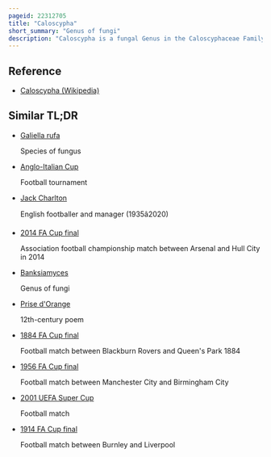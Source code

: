 ```yaml
---
pageid: 22312705
title: "Caloscypha"
short_summary: "Genus of fungi"
description: "Caloscypha is a fungal Genus in the Caloscyphaceae Family. A Monotypic Genus it contains the single Species caloscypha Fulgens commonly known as the Orange Peel Spring fungus the golden Cup or the dazzling Cup. It is a cup Fungus usually up to 4 Centimetres in Diameter with a bright to pale Orange Interior and Orange Specimens that are old or bruised often have an olive green Discoloration especially around the Edges."
---
```


## Reference

- [Caloscypha (Wikipedia)](https://en.wikipedia.org/?curid=22312705)

## Similar TL;DR

- [Galiella rufa](/tldr/en/galiella-rufa)

  Species of fungus

- [Anglo-Italian Cup](/tldr/en/anglo-italian-cup)

  Football tournament

- [Jack Charlton](/tldr/en/jack-charlton)

  English footballer and manager (1935â2020)

- [2014 FA Cup final](/tldr/en/2014-fa-cup-final)

  Association football championship match between Arsenal and Hull City in 2014

- [Banksiamyces](/tldr/en/banksiamyces)

  Genus of fungi

- [Prise d'Orange](/tldr/en/prise-dorange)

  12th-century poem

- [1884 FA Cup final](/tldr/en/1884-fa-cup-final)

  Football match between Blackburn Rovers and Queen's Park 1884

- [1956 FA Cup final](/tldr/en/1956-fa-cup-final)

  Football match between Manchester City and Birmingham City

- [2001 UEFA Super Cup](/tldr/en/2001-uefa-super-cup)

  Football match

- [1914 FA Cup final](/tldr/en/1914-fa-cup-final)

  Football match between Burnley and Liverpool
